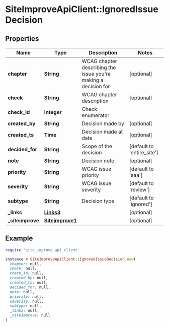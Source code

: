 # SiteImproveApiClient::IgnoredIssueDecision

## Properties

| Name | Type | Description | Notes |
| ---- | ---- | ----------- | ----- |
| **chapter** | **String** | WCAG chapter describing the issue you&#39;re making a decision for | [optional] |
| **check** | **String** | WCAG chapter description | [optional] |
| **check_id** | **Integer** | Check enumerator |  |
| **created_by** | **String** | Decision made by | [optional] |
| **created_ts** | **Time** | Decision made at date | [optional] |
| **decided_for** | **String** | Scope of the decision | [default to &#39;entire_site&#39;] |
| **note** | **String** | Decision note | [optional] |
| **priority** | **String** | WCAG issue priority | [default to &#39;aaa&#39;] |
| **severity** | **String** | WCAG issue severity | [default to &#39;review&#39;] |
| **subtype** | **String** | Decision type | [default to &#39;ignored&#39;] |
| **_links** | [**Links3**](Links3.md) |  | [optional] |
| **_siteimprove** | [**Siteimprove1**](Siteimprove1.md) |  | [optional] |

## Example

```ruby
require 'site_improve_api_client'

instance = SiteImproveApiClient::IgnoredIssueDecision.new(
  chapter: null,
  check: null,
  check_id: null,
  created_by: null,
  created_ts: null,
  decided_for: null,
  note: null,
  priority: null,
  severity: null,
  subtype: null,
  _links: null,
  _siteimprove: null
)
```

